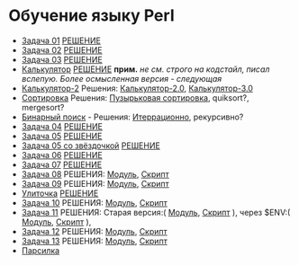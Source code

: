 # Обучение языку Perl

+ [Задача 01](/docs/Task_01.md) [РЕШЕНИЕ](Task_01.pl)
+ [Задача 02](/docs/Task_02.md) [РЕШЕНИЕ](Task_02.pl)
+ [Задача 03](/docs/Task_03.md) [РЕШЕНИЕ](Task_03.pl)
+ [Калькулятор](/docs/Task_Calc.md) [РЕШЕНИЕ](Calculator.pl) **прим.** *не см. строго на кодстайл, писал вслепую. Более осмысленная версия - следующая*
+ [Калькулятор-2](/docs/Task_Calc2.md) Решения: [Калькулятор-2.0](Calculator-2.0.pl), [Калькулятор-3.0](calculator-3.0.pl)
+ [Сортировка](/docs/Task_Sort.md) Решения: [Пузырьковая сортировка](Bubble_sort.pl), quiksort?, mergesort?
+ [Бинарный поиск](/docs/Binary_search.md) - Решения: [Итеррационно](Binary_search.pl), рекурсивно?
+ [Задача 04](/docs/Task_04.md) [РЕШЕНИЕ](Task_04.pl)
+ [Задача 05](/docs/Task_05.md) [РЕШЕНИЕ](Task_05.pl)
+ [Задача 05 со звёздочкой](/docs/Task_05-star.md) [РЕШЕНИЕ](Newsletter.pl)
+ [Задача 06](/docs/Task_06.md) [РЕШЕНИЕ](Task_06.pl)
+ [Задача 07](/docs/Task_07.md) [РЕШЕНИЕ](Tools.pm)
+ [Задача 08](/docs/Task_08.md) РЕШЕНИЯ: [Модуль](Tools_Task_08.pm), [Скрипт](Task_08.pl)
+ [Задача 09](/docs/Task_09.md) РЕШЕНИЯ: [Модуль](Tools_Task_09.pm), [Скрипт](Task_09.pl)
+ [Улиточка](/docs/Ulitochka.md) [РЕШЕНИЕ](Ulitochka.pl)
+ [Задача 10](/docs/Task_10.md) РЕШЕНИЯ: [Модуль](Tools_Task_10.pm), [Скрипт](Task_10.pl)
+ [Задача 11](/docs/Task_11.md) РЕШЕНИЯ: Старая версия:( [Модуль](Tools_Task_11.pm), [Скрипт](Task_11.pl) ), через $ENV:( [Модуль](Tools_Task_11.pm), [Скрипт](Task_11.pl) ),
+ [Задача 12](/docs/Task_12.md) РЕШЕНИЯ: [Модуль](Tools_Task_12.pm), [Скрипт](Task_12.pl)
+ [Задача 13](/docs/Task_13.md) РЕШЕНИЯ: [Модуль](Tools_Task_13.pm), [Скрипт](Task_13.pl)
+ [Парсилка](/docs/Parse_tool.md) 
